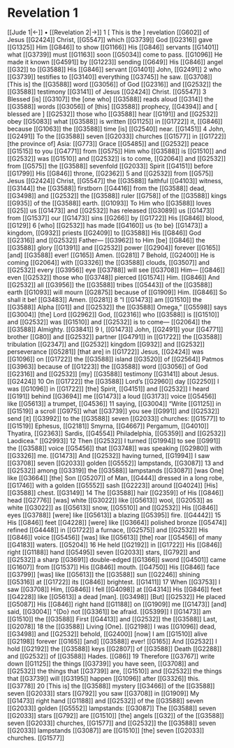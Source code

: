 # Revelation 1
[[Jude 1|←]] • [[Revelation 2|→]]
1 [ This is the ] revelation [[G602]] of Jesus [[G2424]] Christ, [[G5547]] which [[G3739]] God [[G2316]] gave [[G1325]] Him [[G846]] to show [[G1166]] His [[G846]] servants [[G1401]] what [[G3739]] must [[G1163]] soon [[G5034]] come to pass. [[G1096]] He made it known [[G4591]] by [[G1223]] sending [[G649]] His [[G846]] angel [[G32]] to [[G3588]] His [[G846]] servant [[G1401]] John, [[G2491]] 
2 who [[G3739]] testifies to [[G3140]] everything [[G3745]] he saw. [[G3708]] [This is] the [[G3588]] word [[G3056]] of God [[G2316]] and [[G2532]] the [[G3588]] testimony [[G3141]] of Jesus [[G2424]] Christ. [[G5547]] 
3 Blessed [is] [[G3107]] the [one who] [[G3588]] reads aloud [[G314]] the [[G3588]] words [[G3056]] of [this] [[G3588]] prophecy, [[G4394]] and [ blessed are ] [[G2532]] those who [[G3588]] hear [[G191]] and [[G2532]] obey [[G5083]] what [[G3588]] is written [[G1125]] in [[G1722]] it, [[G846]] because [[G1063]] the [[G3588]] time [is] [[G2540]] near. [[G1451]] 
4 John, [[G2491]] To the [[G3588]] seven [[G2033]] churches [[G1577]] in [[G1722]] [the province of] Asia: [[G773]] Grace [[G5485]] and [[G2532]] peace [[G1515]] to you [[G4771]] from [[G575]] Him who [[G3588]] is [[G1510]] and [[G2532]] was [[G1510]] and [[G2532]] is to come, [[G2064]] and [[G2532]] from [[G575]] the [[G3588]] sevenfold [[G2033]] Spirit [[G4151]] before [[G1799]] His [[G846]] throne, [[G2362]] 
5 and [[G2532]] from [[G575]] Jesus [[G2424]] Christ, [[G5547]] the [[G3588]] faithful [[G4103]] witness, [[G3144]] the [[G3588]] firstborn [[G4416]] from the [[G3588]] dead, [[G3498]] and [[G2532]] the [[G3588]] ruler [[G758]] of the [[G3588]] kings [[G935]] of the [[G3588]] earth. [[G1093]] To Him who [[G3588]] loves [[G25]] us [[G1473]] and [[G2532]] has released [[G3089]] us [[G1473]] from [[G1537]] our [[G1473]] sins [[G266]] by [[G1722]] His [[G846]] blood, [[G129]] 
6 [who] [[G2532]] has made [[G4160]] us {to be} [[G1473]] a kingdom, [[G932]] priests [[G2409]] to [[G3588]] His [[G846]] God [[G2316]] and [[G2532]] Father— [[G3962]] to Him [be] [[G846]] the [[G3588]] glory [[G1391]] and [[G2532]] power [[G2904]] forever [[G165]] [and] [[G3588]] ever! [[G165]] Amen. [[G281]] 
7 Behold, [[G2400]] He is coming [[G2064]] with [[G3326]] the [[G3588]] clouds, [[G3507]] and [[G2532]] every [[G3956]] eye [[G3788]] will see [[G3708]] Him— [[G846]] even [[G2532]] those who [[G3748]] pierced [[G1574]] Him. [[G846]] And [[G2532]] all [[G3956]] the [[G3588]] tribes [[G5443]] of the [[G3588]] earth [[G1093]] will mourn [[G2875]] because of [[G1909]] Him. [[G846]] So shall it be! [[G3483]] Amen. [[G281]] 
8 “I [[G1473]] am [[G1510]] the [[G3588]] Alpha [[G1]] and [[G2532]] the [[G3588]] Omega,” [[G5598]] says [[G3004]] [the] Lord [[G2962]] God, [[G2316]] who [[G3588]] is [[G1510]] and [[G2532]] was [[G1510]] and [[G2532]] is to come— [[G2064]] the [[G3588]] Almighty. [[G3841]] 
9 I, [[G1473]] John, [[G2491]] your [[G4771]] brother [[G80]] and [[G2532]] partner [[G4791]] in [[G1722]] the [[G3588]] tribulation [[G2347]] and [[G2532]] kingdom [[G932]] and [[G2532]] perseverance [[G5281]] [that are] in [[G1722]] Jesus, [[G2424]] was [[G1096]] on [[G1722]] the [[G3588]] island [[G3520]] of [[G2564]] Patmos [[G3963]] because of [[G1223]] the [[G3588]] word [[G3056]] of God [[G2316]] and [[G2532]] [my] [[G3588]] testimony [[G3141]] about Jesus. [[G2424]] 
10 On [[G1722]] the [[G3588]] Lord’s [[G2960]] day [[G2250]] I was [[G1096]] in [[G1722]] [the] Spirit, [[G4151]] and [[G2532]] I heard [[G191]] behind [[G3694]] me [[G1473]] a loud [[G3173]] voice [[G5456]] like [[G5613]] a trumpet, [[G4536]] 
11 saying, [[G3004]] “Write [[G1125]] in [[G1519]] a scroll [[G975]] what [[G3739]] you see [[G991]] and [[G2532]] send [it] [[G3992]] to the [[G3588]] seven [[G2033]] churches: [[G1577]] to [[G1519]] Ephesus, [[G2181]] Smyrna, [[G4667]] Pergamum, [[G4010]] Thyatira, [[G2363]] Sardis, [[G4554]] Philadelphia, [[G5359]] and [[G2532]] Laodicea.” [[G2993]] 
12 Then [[G2532]] I turned [[G1994]] to see [[G991]] the [[G3588]] voice [[G5456]] that [[G3748]] was speaking [[G2980]] with [[G3326]] me. [[G1473]] And [[G2532]] having turned, [[G1994]] I saw [[G3708]] seven [[G2033]] golden [[G5552]] lampstands, [[G3087]] 
13 and [[G2532]] among [[G3319]] the [[G3588]] lampstands [[G3087]] [was One] like [[G3664]] [the] Son [[G5207]] of Man, [[G444]] dressed in a long robe, [[G1746]] with a golden [[G5552]] sash [[G2223]] around [[G4024]] [His] [[G3588]] chest. [[G3149]] 
14 The [[G3588]] hair [[G2359]] of His [[G846]] head [[G2776]] [was] white [[G3022]] like [[G5613]] wool, [[G2053]] as white [[G3022]] as [[G5613]] snow, [[G5510]] and [[G2532]] His [[G846]] eyes [[G3788]] [were] like [[G5613]] a blazing [[G5395]] fire. [[G4442]] 
15 His [[G846]] feet [[G4228]] [were] like [[G3664]] polished bronze [[G5474]] refined [[G4448]] in [[G1722]] a furnace, [[G2575]] and [[G2532]] His [[G846]] voice [[G5456]] [was] like [[G5613]] [the] roar [[G5456]] of many [[G4183]] waters. [[G5204]] 
16 He held [[G2192]] in [[G1722]] His [[G846]] right [[G1188]] hand [[G5495]] seven [[G2033]] stars, [[G792]] and [[G2532]] a sharp [[G3691]] double-edged [[G1366]] sword [[G4501]] came [[G1607]] from [[G1537]] His [[G846]] mouth. [[G4750]] His [[G846]] face [[G3799]] [was] like [[G5613]] the [[G3588]] sun [[G2246]] shining [[G5316]] at [[G1722]] its [[G846]] brightest. [[G1411]] 
17 When [[G3753]] I saw [[G3708]] Him, [[G846]] I fell [[G4098]] at [[G4314]] His [[G846]] feet [[G4228]] like [[G5613]] a dead [man]. [[G3498]] [But] [[G2532]] He placed [[G5087]] His [[G846]] right hand [[G1188]] on [[G1909]] me [[G1473]] [and] said, [[G3004]] “{Do} not [[G3361]] be afraid. [[G5399]] I [[G1473]] am [[G1510]] the [[G3588]] First [[G4413]] and [[G2532]] the [[G3588]] Last, [[G2078]] 
18 the [[G3588]] Living [One]. [[G2198]] I was [[G1096]] dead, [[G3498]] and [[G2532]] behold, [[G2400]] [now] I am [[G1510]] alive [[G2198]] forever [[G165]] [and] [[G3588]] ever! [[G165]] And [[G2532]] I hold [[G2192]] the [[G3588]] keys [[G2807]] of [[G3588]] Death [[G2288]] and [[G2532]] of [[G3588]] Hades. [[G86]] 
19 Therefore [[G3767]] write down [[G1125]] the things [[G3739]] you have seen, [[G3708]] and [[G2532]] the things that [[G3739]] are, [[G1510]] and [[G2532]] the things that [[G3739]] will [[G3195]] happen [[G1096]] after [[G3326]] this. [[G3778]] 
20 [This is] the [[G3588]] mystery [[G3466]] of the [[G3588]] seven [[G2033]] stars [[G792]] you saw [[G3708]] in [[G1909]] My [[G1473]] right hand [[G1188]] and [[G2532]] of the [[G3588]] seven [[G2033]] golden [[G5552]] lampstands: [[G3087]] The [[G3588]] seven [[G2033]] stars [[G792]] are [[G1510]] [the] angels [[G32]] of the [[G3588]] seven [[G2033]] churches, [[G1577]] and [[G2532]] the [[G3588]] seven [[G2033]] lampstands [[G3087]] are [[G1510]] [the] seven [[G2033]] churches. [[G1577]] 
